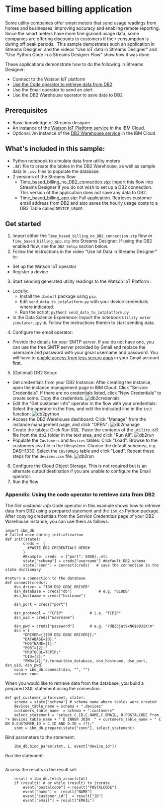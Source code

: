 # Time based billing application

Some utility companies offer smart meters that send usage readings from homes and businesses, improving accuracy and enabling remote reporting. Since the smart meters have more fine grained usage data, some companies are offering discounts to customers if their consumption is during off peak periods. 
This sample demostrates such an application in Streams Designer, and the videos  "Use IoT data in Streams Designer" and  "Use Python Code in a Streams Designer Flow" show how it was done.

These applications demonstrate how to do the following in Streams Designer:
- Connect to the Watson IoT platform
- [Use the Code operator to retrieve data from DB2](#appendix-using-the-code-operator-to-retrieve-data-from-db2)
- Use the Email operator to send an alert
- Use the DB2 Warehouse operator to save data to DB2


## Prerequisites
- Basic knowledge of Streams designer
- An instance of the [Watson IoT Platform service](https://console.bluemix.net/catalog/services/internet-of-things-platform) in the IBM Cloud.
- Optional: An instance of the [DB2 Warehouse service](https://console.bluemix.net/catalog/services/db2-warehouse) in the IBM Cloud.

## What's included in this sample:
- Python notebook to simulate data from utility meters
- `.ddl` file to create the tables in the DB2 Warehouse, as well as sample data in `.csv` files to populate the database.
- 2 versions of the Streams flow:
  - Time_based_billing_no_DB2_connection.stp: Import this flow into Streams Designer if you do not wish to set up a DB2 connection.  This version of the application does not save any data to DB2.
  - Time_based_billing_app.stp: Full application. Retrieves customer email address from DB2 and also saves the hourly usage costs to a DB2 Table called `DEVICE_USAGE`.


## Get started
1. Import either the `Time_based_billing_no_DB2_connection.stp` flow or `Time_based_billing_app.stp` into Streams Designer. If using the DB2 enabled flow, see the `DB2 Setup` section below.
2. Follow the instructions in the video "Use Iot Data in Streams Designer" to:
  - Set up the Watson IoT operator
  - Register a device

3. Start sending generated utility readings to the Watson IoT Platform :
  - Locally:
      - Install the `ibmiotf` package using `pip`.
      - Edit  `send_data_to_iotplatform.py` with your device credentials where indicated.
      - Run the script: `python3 send_data_to_iotplatform.py`
  - In the Data Science Experience: Import the notebook `Utility meter simulator.ipynb`. Follow the instructions therein to   start sending data.
4. Configure the email operator:
  - Provide the details for your SMTP server. If you do not have one, you can use the free SMTP server provided by Gmail and replace the username and password with your gmail username and password. You will have to [enable access from less secure apps](https://support.google.com/accounts/answer/6010255?hl=en) in your Gmail account first.
5. (Optional) DB2 Setup:
  - Get credentials from your DB2 Instance: After creating the instance, open the instance management page in IBM Cloud. Click "Service Credentials". If there are no credentials listed, click "New Credentials" to create some. Copy the credentials.
  ![db2credenials](images/db2-creds.png)
  - Edit the "Get customer info" operator in the flow with your credentials: Select the operator in the flow, and edit the indicated line in the `init` function:
  ![db2python](images/db2-python.png)
  - Access the DB2 Warehouse dashboard: Click "Manage" from the instance management page, and click "OPEN":
  ![db2manage](images/db2-manage.png)
  - Create the tables:  Click *Run SQL*. Paste the contents of the `utility.ddl` file from the db2 folder in the text area, and click "Run All".
  ![db2run](images/db2-run.png)
  - Populate the `Customers` and `Devices` tables: Click "Load". Browse to the customers.csv file in the filesystem. Choose the default schemea, e.g DASH1330. Select the `CUSTOMERS` table and click "Load". Repeat these steps for the `devices.csv` file.
  ![db2run](images/db2-load.png)
6. Configure the Cloud Object Storage. This is not required but is an alternate output destination if you are unable to configure the Email operator.
7. Run the flow


### Appendix: Using the code operator to retrieve data from DB2
The *Get customer info* Code operator in this example shows how to retrieve data from DB2 using a prepared statement and the `ibm_db` Python package.
After copying credentials from the *Service Credentials* page of your DB2 Warehouse instance, you can use them as follows:

```
import ibm_db
# Called once during initialization
def init(state):
        creds =  {
          #PASTE DB2 CREDENTIALS HERE#
        }
        #Example: creds  = {"port": 5000}..etc
        state["schema"] = creds["username"] #default DB2 schema
        state["conn"] = connect(creds)   # save the connection in the state dictionary

#return a connection to the database
def connect(creds):
    dsn_driver = "IBM DB2 ODBC DRIVER"
    dsn_database = creds["db"]            # e.g. "BLUDB"
    dsn_hostname = creds["hostname"]

    dsn_port = creds["port"]

    dsn_protocol = "TCPIP"            # i.e. "TCPIP"
    dsn_uid = creds["username"]

    dsn_pwd = creds["password"]       # e.g. "7dBZ3jWt9xN6$o0JiX!m"
    dsn = (
        "DRIVER={{IBM DB2 ODBC DRIVER}};"
        "DATABASE={0};"
        "HOSTNAME={1};"
        "PORT={2};"
        "PROTOCOL=TCPIP;"
        "UID={3};"
        "PWD={4};").format(dsn_database, dsn_hostname, dsn_port, dsn_uid, dsn_pwd)
    conn = ibm_db.connect(dsn, "", "")
    return conn
```

When you would like to retrieve data from the database, you build a prepared SQL statement using the connection:
```
def get_customer_info(event, state):        
    schema = state["schema"] # schema name where tables were created
    devices_table_name = schema + ".devices"
    customers_table_name  = schema + ".customers"
    select_statement = "select C.ID,C.NAME,C.EMAIL, D.POSTALCODE from "+ devices_table_name + " D INNER JOIN  " + customers_table_name + " C ON D.CUSTOMER_ID = C.ID AND D.ID = (?);"
    stmt = ibm_db.prepare(state["conn"], select_statement)
```
Bind parameters to the statement:
```
    ibm_db.bind_param(stmt, 1, event["device_id"])
```
Run the statement:
```    ibm_db.execute(stmt)
```

Access the results in the result set:
```   
    result = ibm_db.fetch_assoc(stmt)
    if (result): # or while (result) to iterate
        event["postalcode"] = result["POSTALCODE"]
        event["name"] =  result["NAME"]
        event["customer_id"]  = result["ID"]
        event["email"] = result["EMAIL"]
```
